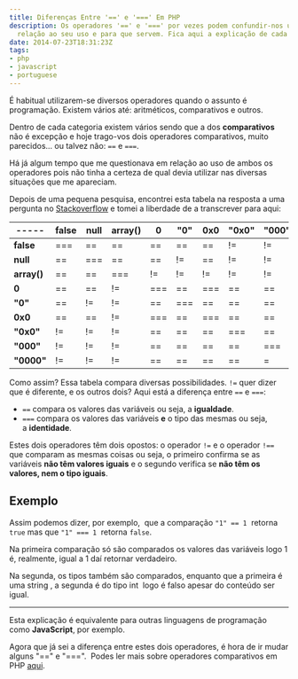 ```yaml
---
title: Diferenças Entre '==' e '===' Em PHP
description: Os operadores '==' e '===' por vezes podem confundir-nos um pouco em
  relação ao seu uso e para que servem. Fica aqui a explicação de cada um."
date: 2014-07-23T18:31:23Z
tags:
- php
- javascript
- portuguese
---
```


É habitual utilizarem-se diversos operadores quando o assunto é programação. Existem vários até: aritméticos, comparativos e outros.

<!--more-->

Dentro de cada categoria existem vários sendo que a dos **comparativos** não é excepção e hoje trago-vos dois operadores comparativos, muito parecidos... ou talvez não: ```==``` e ```===```.

Há já algum tempo que me questionava em relação ao uso de ambos os operadores pois não tinha a certeza de qual devia utilizar nas diversas situações que me apareciam.

Depois de uma pequena pesquisa, encontrei esta tabela na resposta a uma pergunta no [Stackoverflow](http://stackoverflow.com/) e tomei a liberdade de a transcrever para aqui:

|       ----- | **false** | **null** | **array()** | **0** | **"0"** | **0x0** | **"0x0"** | **"000"** | **"0000"** |
|-------------|-----------|----------|-------------|-------|---------|---------|-----------|-----------|------------|
| **false**   | === 		  | ==   | ==      | ==  | ==  | ==  | !=    | !=    | !=     |
| **null**    | ==  		  | ===  | ==      | ==  | !=  | ==  | !=    | !=    | !=     |
| **array()** | ==  		  | ==   | ===     | !=  | !=  | !=  | !=    | !=    | !=     |
| **0**       | ==  		  | ==   | !=      | === | ==  | === | ==    | ==    | ==     |
| **"0"**     | ==  		  | !=   | !=      | ==  | === | ==  | ==    | ==    | ==     |
| **0x0**     | ==    		| ==   | !=      | === | ==  | === | ==    | ==    | ==     |
| **"0x0"**   | !=   			| !=   | !=      | ==  | ==  | ==  | ===   | ==    | ==     |
| **"000"**   | !=   			| !=   | !=      | ==  | ==  | ==  | ==    | ===   | ==     |
| **"0000"**  | !=   			| !=   | !=      | ==  | ==  | ==  | ==    | =     | ===    |

Como assim? Essa tabela compara diversas possibilidades. `!=` quer dizer que é diferente, e os outros dois? Aqui está a diferença entre `==` e `===`:

  * `==` compara os valores das variáveis ou seja, a **igualdade**.
  * `===` compara os valores das variáveis **e** o tipo das mesmas ou seja, a **identidade**.

Estes dois operadores têm dois opostos: o operador ```!=``` e o operador ```!==``` que comparam as mesmas coisas ou seja, o primeiro confirma se as variáveis **não têm valores iguais** e o segundo verifica se **não têm os valores, nem o tipo iguais**.


## Exemplo


Assim podemos dizer, por exemplo,  que a comparação ```"1" == 1```  retorna ```true``` mas que ```"1" === 1```  retorna ```false```.

Na primeira comparação só são comparados os valores das variáveis logo 1 é, realmente, igual a 1 daí retornar verdadeiro.

Na segunda, os tipos também são comparados, enquanto que a primeira é uma string , a segunda é do tipo int  logo é falso apesar do conteúdo ser igual.



* * *



Esta explicação é equivalente para outras linguagens de programação como **JavaScript**, por exemplo.

Agora que já sei a diferença entre estes dois operadores, é hora de ir mudar alguns "==" e "===".  Podes ler mais sobre operadores comparativos em PHP [aqui](http://au.php.net/manual/en/language.operators.comparison.php).
